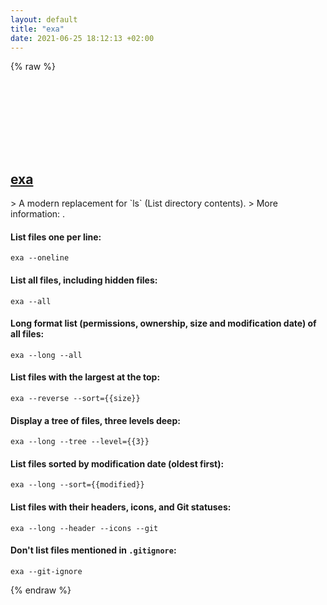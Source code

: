 ```yaml
---
layout: default
title: "exa"
date: 2021-06-25 18:12:13 +02:00
---
```

{% raw %}
<h2 id="exa">
  <a href="/en/common/exa.html">exa</a> <a href="#exa"><svg class="icon">
    <use href="/assets/images/unicode_sprite.svg#link" />
  </svg></a>
</h2>
> A modern replacement for `ls` (List directory contents).
> More information: <https://the.exa.website>.

#### List files one per line:
```shell
exa --oneline
```
#### List all files, including hidden files:
```shell
exa --all
```
#### Long format list (permissions, ownership, size and modification date) of all files:
```shell
exa --long --all
```
#### List files with the largest at the top:
```shell
exa --reverse --sort={{size}}
```
#### Display a tree of files, three levels deep:
```shell
exa --long --tree --level={{3}}
```
#### List files sorted by modification date (oldest first):
```shell
exa --long --sort={{modified}}
```
#### List files with their headers, icons, and Git statuses:
```shell
exa --long --header --icons --git
```
#### Don't list files mentioned in `.gitignore`:
```shell
exa --git-ignore
```
{% endraw %}